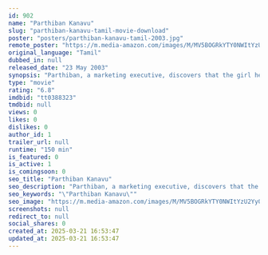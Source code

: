 ```yaml
---
id: 902
name: "Parthiban Kanavu"
slug: "parthiban-kanavu-tamil-movie-download"
poster: "posters/parthiban-kanavu-tamil-2003.jpg"
remote_poster: "https://m.media-amazon.com/images/M/MV5BOGRkYTY0NWItYzU2Yy00Y2M4LTkwYzUtYTljZmUwZGI5OWExXkEyXkFqcGdeQXVyMTY1MzAyNjU4._V1_SX300.jpg"
original_language: "Tamil"
dubbed_in: null
released_date: "23 May 2003"
synopsis: "Parthiban, a marketing executive, discovers that the girl he has fallen in love with is the same woman that his parents want him to marry."
type: "movie"
rating: "6.8"
imdbid: "tt0388323"
tmdbid: null
views: 0
likes: 0
dislikes: 0
author_id: 1
trailer_url: null
runtime: "150 min"
is_featured: 0
is_active: 1
is_comingsoon: 0
seo_title: "Parthiban Kanavu"
seo_description: "Parthiban, a marketing executive, discovers that the girl he has fallen in love with is the same woman that his parents want him to marry."
seo_keywords: "\"Parthiban Kanavu\""
seo_image: "https://m.media-amazon.com/images/M/MV5BOGRkYTY0NWItYzU2Yy00Y2M4LTkwYzUtYTljZmUwZGI5OWExXkEyXkFqcGdeQXVyMTY1MzAyNjU4._V1_SX300.jpg"
screenshots: null
redirect_to: null
social_shares: 0
created_at: 2025-03-21 16:53:47
updated_at: 2025-03-21 16:53:47
---
```


